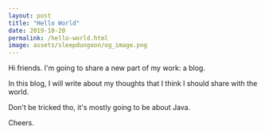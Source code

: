 ```yaml
---
layout: post
title: "Hello World"
date: 2019-10-20
permalink: /hello-world.html
image: assets/sleepdungeon/og_image.png
---
```


Hi friends. I'm going to share a new part of my work: a blog.

In this blog, I will write about my thoughts that I think I should share with the world.

Don't be tricked tho, it's mostly going to be about Java.

Cheers.

